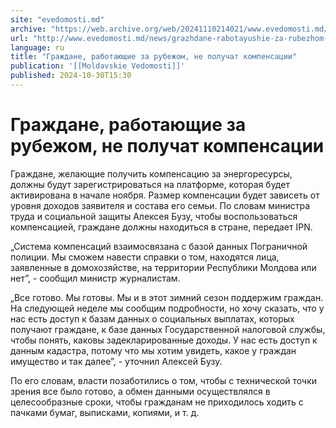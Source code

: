 ```yaml
---
site: "evedomosti.md"
archive: "https://web.archive.org/web/20241110214021/www.evedomosti.md/news/grazhdane-rabotayushie-za-rubezhom-ne-poluchat-kompensacii"
url: "http://www.evedomosti.md/news/grazhdane-rabotayushie-za-rubezhom-ne-poluchat-kompensacii"
language: ru
title: "Граждане, работающие за рубежом, не получат компенсации"
publication: '[[Moldavskie Vedomosti]]'
published: 2024-10-30T15:30
---
```


# Граждане, работающие за рубежом, не получат компенсации

Граждане, желающие получить компенсацию за энергоресурсы, должны будут зарегистрироваться на платформе, которая будет активирована в начале ноября. Размер компенсации будет зависеть от уровня доходов заявителя и состава его семьи. По словам министра труда и социальной защиты Алексея Бузу, чтобы воспользоваться компенсацией, граждане должны находиться в стране, передает IPN.

„Система компенсаций взаимосвязана с базой данных Пограничной полиции. Мы сможем навести справки о том, находятся лица, заявленные в домохозяйстве, на территории Республики Молдова или нет”, - сообщил министр журналистам.

„Все готово. Мы готовы. Мы и в этот зимний сезон поддержим граждан. На следующей неделе мы сообщим подробности, но хочу сказать, что у нас есть доступ к базам данных о социальных выплатах, которых получают граждане, к базе данных Государственной налоговой службы, чтобы понять, каковы задекларированные доходы. У нас есть доступ к данным кадастра, потому что мы хотим увидеть, какое у граждан имущество и так далее”, - уточнил Алексей Бузу.

По его словам, власти позаботились о том, чтобы с технической точки зрения все было готово, а обмен данными осуществлялся в целесообразные сроки, чтобы гражданам не приходилось ходить с пачками бумаг, выписками, копиями, и т. д.